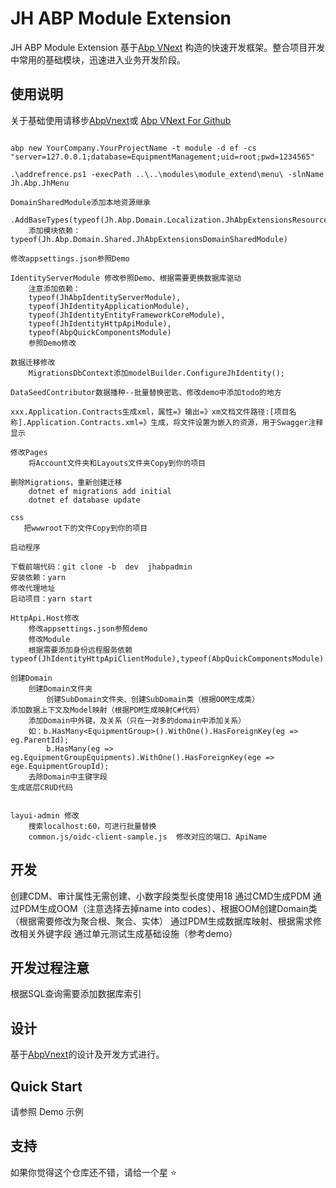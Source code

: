 # JH ABP Module Extension

JH ABP Module Extension 基于[Abp VNext](https://docs.abp.io) 构造的快速开发框架。整合项目开发中常用的基础模块，迅速进入业务开发阶段。

## 使用说明

关于基础使用请移步[AbpVnext](https://docs.abp.io/)或 [Abp VNext For Github](https://github.com/abpframework/abp)

```Use Steps

abp new YourCompany.YourProjectName -t module -d ef -cs "server=127.0.0.1;database=EquipmentManagement;uid=root;pwd=1234565"

.\addrefrence.ps1 -execPath ..\..\modules\module_extend\menu\ -slnName Jh.Abp.JhMenu

DomainSharedModule添加本地资源继承
    .AddBaseTypes(typeof(Jh.Abp.Domain.Localization.JhAbpExtensionsResource))
    添加模块依赖：typeof(Jh.Abp.Domain.Shared.JhAbpExtensionsDomainSharedModule)

修改appsettings.json参照Demo

IdentityServerModule 修改参照Demo、根据需要更换数据库驱动
    注意添加依赖：
    typeof(JhAbpIdentityServerModule),
    typeof(JhIdentityApplicationModule),
    typeof(JhIdentityEntityFrameworkCoreModule),
    typeof(JhIdentityHttpApiModule),
    typeof(AbpQuickComponentsModule)
    参照Demo修改

数据迁移修改
    MigrationsDbContext添加modelBuilder.ConfigureJhIdentity();

DataSeedContributor数据播种--批量替换密匙、修改demo中添加todo的地方

xxx.Application.Contracts生成xml，属性=》输出=》xm文档文件路径:[项目名称].Application.Contracts.xml=》生成，将文件设置为嵌入的资源，用于Swagger注释显示

修改Pages
    将Account文件夹和Layouts文件夹Copy到你的项目

删除Migrations，重新创建迁移
    dotnet ef migrations add initial
    dotnet ef database update

css
   把wwwroot下的文件Copy到你的项目
    
启动程序

下载前端代码：git clone -b  dev  jhabpadmin
安装依赖：yarn
修改代理地址
启动项目：yarn start

HttpApi.Host修改
    修改appsettings.json参照demo
    修改Module
    根据需要添加身份远程服务依赖typeof(JhIdentityHttpApiClientModule),typeof(AbpQuickComponentsModule)

创建Domain
    创建Domain文件夹
        创建SubDomain文件夹、创建SubDomain类（根据OOM生成类）
添加数据上下文及Model映射（根据PDM生成映射C#代码）
    添加Domain中外键，及关系（只在一对多的domain中添加关系）
    如：b.HasMany<EquipmentGroup>().WithOne().HasForeignKey(eg => eg.ParentId);
        b.HasMany(eg => eg.EquipmentGroupEquipments).WithOne().HasForeignKey(ege => ege.EquipmentGroupId);
    去除Domain中主键字段
生成底层CRUD代码


layui-admin 修改
    搜索localhost:60，可进行批量替换
    common.js/oidc-client-sample.js  修改对应的端口、ApiName

```

## 开发

创建CDM、审计属性无需创建、小数字段类型长度使用18
通过CMD生成PDM
通过PDM生成OOM（注意选择去掉name into codes）、根据OOM创建Domain类（根据需要修改为聚合根、聚合、实体）
通过PDM生成数据库映射、根据需求修改相关外键字段
通过单元测试生成基础设施（参考demo）

## 开发过程注意

根据SQL查询需要添加数据库索引

## 设计

基于[AbpVnext](https://docs.abp.io/)的设计及开发方式进行。

## Quick Start

请参照 Demo 示例

## 支持

如果你觉得这个仓库还不错，请给一个星 :star:
